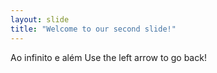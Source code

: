 ```yaml
---
layout: slide
title: "Welcome to our second slide!"
---
```

Ao infinito e além
Use the left arrow to go back!
